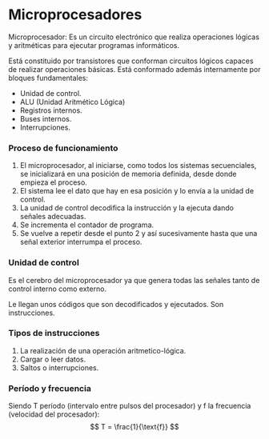 # Microprocesadores
Microprocesador: Es un circuito electrónico que realiza operaciones lógicas y
aritméticas para ejecutar programas informáticos.

Está constituido por transistores que conforman circuitos lógicos capaces de
realizar operaciones básicas. Está conformado además internamente por bloques
fundamentales: 

- Unidad de control.
- ALU (Unidad Aritmético Lógica)
- Registros internos.
- Buses internos.
- Interrupciones.

### Proceso de funcionamiento
1. El microprocesador, al iniciarse, como todos los sistemas secuenciales, se
inicializará en una posición de memoria definida, desde donde empieza el
proceso.
2. El sistema lee el dato que hay en esa posición y lo envía a la unidad de
control.
3. La unidad de control decodifica la instrucción y la ejecuta dando señales
adecuadas.
4. Se incrementa el contador de programa.
5. Se vuelve a repetir desde el punto 2 y así sucesivamente hasta que una señal
exterior interrumpa el proceso.

### Unidad de control
Es el cerebro del microprocesador ya que genera todas las señales tanto de
control interno como externo.

Le llegan unos códigos que son decodificados y ejecutados. Son instrucciones.

### Tipos de instrucciones
1. La realización de una operación aritmetico-lógica.
2. Cargar o leer datos.
3. Saltos o interrupciones.

### Período y frecuencia
Siendo T período (intervalo entre pulsos del procesador) y f la frecuencia (velocidad del procesador):
$$
T = \frac{1}{\text{f}}
$$
